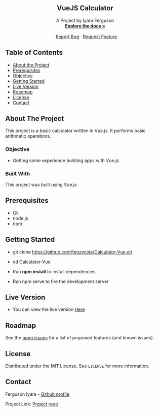 <br />
<p align="center">
 
  <h2 align="center">VueJS Calculator</h2>
  <p align="center">
    A Project by Iyara Ferguson
    <br />
    <a href="https://github.com/fegzycole/Calculator-Vue/tree/feature-developer"><strong>Explore the docs »</strong></a>
    <br />
    <br />
    ·
    <a href="https://github.com/fegzycole/Calculator-Vue/issues">Report Bug</a>
    ·
    <a href="https://github.com/fegzycole/Calculator-Vue">Request Feature</a>
  </p>
</p>


<!-- TABLE OF CONTENTS -->
## Table of Contents

* [About the Project](#about-the-project)
* [Prerequisites](#prerequisites)
* [Objective](#objective)
* [Getting Started](#getting-started)
* [Live Version](#live-version)
* [Roadmap](#roadmap)
* [License](#license)
* [Contact](#contact)



<!-- ABOUT THE PROJECT -->
## About The Project

This project is a basic calculator written in Vue.js. It performs basic arithmetic operations.

### Objective

 - Getting some experience building apps with Vue.js
 

### Built With

This project was built using Vue.js 

## Prerequisites
 - Git
 - node.js
 - npm


## Getting Started

- git clone https://github.com/fegzycole/Calculator-Vue.git

- cd Calculator-Vue

- Run **npm install** to install dependencies

- Run npm serve to fire the development server

## Live Version

- You can view the live version [Here](https://peaceful-woodland-49630.herokuapp.com/)


<!-- ROADMAP -->
## Roadmap

See the [open issues](https://github.com/fegzycole/Calculator-Vue/issues) for a list of proposed features (and known issues).


<!-- LICENSE -->
## License

Distributed under the MIT License. See `LICENSE` for more information.

<!-- CONTACT -->
## Contact
Ferguson Iyara - [Github profile](https://github.com/fegzycole)

Project Link: [Project repo](https://github.com/fegzycole/Calculator-Vue/)

<!-- MARKDOWN LINKS & IMAGES -->
<!-- https://www.markdownguide.org/basic-syntax/#reference-style-links -->
[contributors-shield]: https://img.shields.io/badge/Contributors-2-%2300ff00
[contributors-url]: https://github.com/fegzycole/Calculator-Vue/graphs/contributors
[issues-shield]: https://img.shields.io/badge/issues-0-%2300ff00
[issues-url]: https://github.com/fegzycole/Calculator-Vue/issues